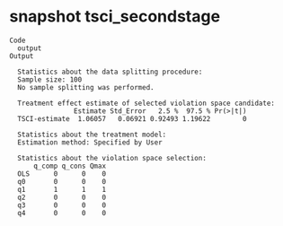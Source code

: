 # snapshot tsci_secondstage

    Code
      output
    Output
      
      Statistics about the data splitting procedure:
      Sample size: 100 
      No sample splitting was performed.
      
      Treatment effect estimate of selected violation space candidate:
                    Estimate Std_Error   2.5 %  97.5 % Pr(>|t|)
      TSCI-estimate  1.06057   0.06921 0.92493 1.19622        0
      
      Statistics about the treatment model:
      Estimation method: Specified by User 
      
      Statistics about the violation space selection:
          q_comp q_cons Qmax
      OLS      0      0    0
      q0       0      0    0
      q1       1      1    1
      q2       0      0    0
      q3       0      0    0
      q4       0      0    0

